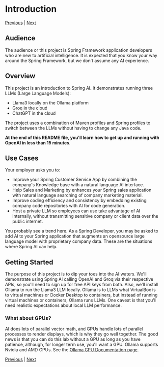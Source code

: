 # Introduction
[Previous](..%2F..%2F..%2F..%2F..%2FREADME.md) | [Next](2-Requirements.md)

## Audience
The audience or this project is Spring Framework application developers who are new to artificial intelligence. It is
expected that you know your way around the Spring Framework, but we don't assume any AI experience.

## Overview

This project is an introduction to Spring AI. It demonstrates running three LLMs (Large Language Models):
- Llama3 locally on the Ollama platform
- Groq in the cloud
- ChatGPT in the cloud

The project uses a combination of Maven profiles and Spring profiles to switch between the LLMs without having to change
any Java code.

__At the end of this README file, you'll learn how to get up and running with OpenAI in less than 15 minutes__.

## Use Cases
Your employer asks you to:
- Improve your Spring Customer Service App by combining the company's Knowledge base with a natural language AI interface.
- Help Sales and Marketing by enhances your Spring sales application with natural language searching of company marketing material.
- Improve coding efficiency and consistency by embedding existing company code repositories with AI for code generation.
- Host a private LLM so employees can use take advantage of AI internally, without transmitting sensitive company or client data over the public internet.

You probably see a trend here. As a Spring Developer, you may be asked to add AI to your Spring application that augments
an opensource large language model with proprietary company data. These are the situations where Spring AI can help.

## Getting Started
The purpose of this project is to dip your toes into the AI waters. We'll demonstrate using Spring AI calling OpenAI and
Groq via their respective APIs, so you'll need to sign up for free API keys from both. Also, we'll install Ollama to run
the Llama3 LLM locally. Ollama is to LLMs what VirtualBox is to virtual machines or Docker Desktop to containers, but instead
of running virtual machines or containers, Ollama runs LLMs. One caveat is that you'll need realistic expectations about local LLM performance.

### What about GPUs?
AI does lots of parallel vector math, and GPUs handle lots of parallel processes to render displays, which is why they go well together.
The good news is that you can do this lab without a GPU as long as you have patience, although, for longer term use, you'll want a GPU.
Ollama supports Nvidia and AMD GPUs. See the [Ollama GPU Documentation page](https://github.com/ollama/ollama/blob/main/docs/gpu.md).

[Previous](..%2F..%2F..%2F..%2F..%2FREADME.md) | [Next](2-Requirements.md)
